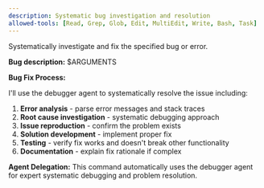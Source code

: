 ```yaml
---
description: Systematic bug investigation and resolution
allowed-tools: [Read, Grep, Glob, Edit, MultiEdit, Write, Bash, Task]
---
```


Systematically investigate and fix the specified bug or error.

**Bug description:** $ARGUMENTS

**Bug Fix Process:**

I'll use the debugger agent to systematically resolve the issue including:

1. **Error analysis** - parse error messages and stack traces
2. **Root cause investigation** - systematic debugging approach
3. **Issue reproduction** - confirm the problem exists
4. **Solution development** - implement proper fix
5. **Testing** - verify fix works and doesn't break other functionality
6. **Documentation** - explain fix rationale if complex

**Agent Delegation:**
This command automatically uses the debugger agent for expert systematic debugging and problem resolution.